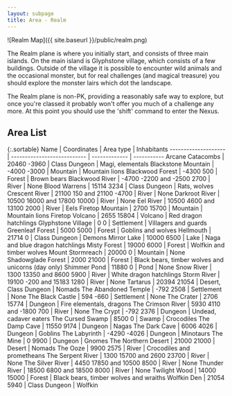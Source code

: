 ```yaml
---
layout: subpage
title: Area - Realm
---
```


![Realm Map]({{ site.baseurl }}/public/realm.png)

The Realm plane is where you initially start, and consists of three main
islands.  On the main island is Glyphstone village, which consists of a few
buildings.  Outside of the village it is possible to encounter wild animals
and the occasional monster, but for real challenges (and magical treasure)
you should explore the monster lairs which dot the landscape.

The Realm plane is non-PK, providing a reasonably safe way to explore, but
once you're classed it probably won't offer you much of a challenge any more.
At this point you should use the 'shift' command to enter the Nexus.

## Area List

{:.sortable}
Name                 | Coordinates                 | Area type     | Inhabitants
-------------------- | --------------------------- | ------------- | -----------
Arcane Catacombs     | 20460 -3960                 | Class Dungeon | Magi, elementals
Blackstone Mountain  | -4000 -3000                 | Mountain      | Mountain lions
Blackwood Forest     | -4300 500                   | Forest        | Brown bears
Blackwood River      | -4700 -2200 and -2500 2700  | River         | None
Blood Warrens        | 15114 3234                  | Class Dungeon | Rats, wolves
Crescent River       | 21100 150 and 21100 -4700   | River         | None
Darkroot River       | 10500 16000 and 17800 10000 | River         | None
Eel River            | 10500 4600 and 13100 2000   | River         | Eels
Firetop Mountain     | 2700 15700                  | Mountain      | Mountain lions
Firetop Volcano      | 2655 15804                  | Volcano       | Red dragon hatchlings
Glyphstone Village   | 0 0                         | Settlement    | Villagers and guards
Greenleaf Forest     | 5000 5000                   | Forest        | Goblins and wolves
Hellmouth            | 21714 0                     | Class Dungeon | Demons
Mirror Lake          | 10000 6500                  | Lake          | Naga and blue dragon hatchlings
Misty Forest         | 19000 6000                  | Forest        | Wolfkin and timber wolves
Mount Stormreach     | 20000 0                     | Mountain      | None
Shadowglade Forest   | 2000 21000                  | Forest        | Black bears, timber wolves and unicorns (day only)
Shimmer Pond         | 11880 0                     | Pond          | None
Snow River           | 1300 13350 and 8600 5900    | River         | White dragon hatchlings
Storm River          | 19100 -200 and 15183 1280   | River         | None
Tartarus             | 20394 21054                 | Desert, Class Dungeon        | Nomads
The Abandoned Temple | -792 2508                   | Settlement    | None
The Black Castle     | 594 -660                    | Settlement    | None
The Crater           | 2706 15774                  | Dungeon       | Fire elementals, dragons
The Crimson River    | 5930 4110 and -1800 700     | River         | None
The Crypt            | -792 2376                   | Dungeon       | Undead, cadaver eaters
The Cursed Swamp     | 8500 0                      | Swamp         | Crocodiles
The Damp Cave        | 11550 9174                  | Dungeon       | Nagas
The Dark Cave        | 6006 4026                   | Dungeon       | Goblins
The Labyrinth        | -4290 -4026                 | Dungeon       | Minotaurs
The Mine             | 0 9900                      | Dungeon       | Gnomes
The Northern Desert  | 21000 21000                 | Desert        | Nomads
The Ooze             | 9900 2575                   | River         | Crocodiles and prometheans
The Serpent River    | 1300 15700 and 2600 23700   | River         | None
The Silver River     | 4450 17850 and 10500 8500   | River         | None
Thunder River        | 18500 6800 and 18500 8000   | River         | None
Twilight Wood        | 14000 15000                 | Forest        | Black bears, timber wolves and wraiths
Wolfkin Den          | 21054 5940                  | Class Dungeon | Wolfkin

